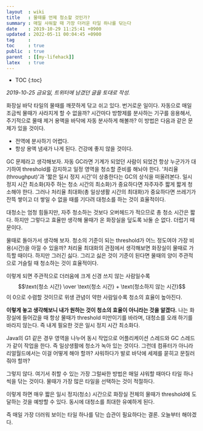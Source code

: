 ```yaml
---
layout  : wiki
title   : 물때를 언제 청소할 것인가?
summary : 매일 샤워할 때 가장 더러운 타일 하나를 닦는다
date    : 2019-10-29 11:25:41 +0900
updated : 2022-05-11 00:04:45 +0900
tag     : 
toc     : true
public  : true
parent  : [[my-lifehack]]
latex   : true
---
```

* TOC
{:toc}

_2019-10-25 금요일, 트위터에 남겼던 글을 토대로 작성._


화장실 바닥 타일의 물때를 깨끗하게 닦고 쉬고 있다. 번거로운 일이다. 자동으로 매일 조금씩 물때가 사라지게 할 수 없을까? 시간마다 방향제를 분사하는 기구를 응용해서, 주기적으로 물때 제거 용액을 바닥에 자동 분사하게 해볼까? 이 방법은 다음과 같은 문제가 있을 것이다.

* 전역에 분사하기 어렵다.
* 항상 용액 냄새가 나게 된다. 건강에 좋지 않을 것이다.

GC 문제라고 생각해보자. 자동 GC라면 기계가 되었던 사람이 되었건 항상 누군가가 대기하여 threshold를 감지하고 일정 영역을 청소할 준비를 해놔야 한다. '처리율(throughput)'과 '짧은 일시 정지 시간'이 상충한다는 GC의 상식을 떠올려본다. 일시 정지 시간 최소화(자주 하는 청소 시간의 최소화)가 중요하다면 자주자주 짧게 짧게 청소해야 한다. 그러나 처리율 최대화(총 일상생활 시간의 최대화)가 중요하다면 쓰레기가 잔뜩 쌓이고 더 쌓일 수 없을 때를 기다려 대청소를 하는 것이 효율적이다.

대청소는 엄청 힘들지만, 자주 청소하는 것보다 오버헤드가 적으므로 총 청소 시간은 짧다. 하지만 그렇다고 효율만 생각해 물때가 온 화장실을 덮도록 놔둘 순 없다. 더럽기 때문이다.

물때로 돌아가서 생각해 보자. 청소의 기준이 되는 threshold가 어느 정도여야 가장 비용(시간)을 아낄 수 있을까? 처리율 최대화의 관점에서 생각해보면 화장실이 물때로 가득할 때이다. 하지만 그러긴 싫다. 그리고 싫은 것이 기준이 된다면 물때의 양이 주관적으로 거슬릴 때 청소하는 것이 효율적이다.

이렇게 되면 주관적으로 더러움에 크게 신경 쓰지 않는 사람일수록 $$\text{청소 시간} \over \text{청소 시간} + \text{청소하지 않는 시간}$$이 0으로 수렴할 것이므로 위생 관념이 약한 사람일수록 청소의 효율이 높아진다.

**이렇게 놓고 생각해보니 내가 원하는 것이 청소의 효율이 아니라는 것을 알겠다.** 나는 화장실에 들어갔을 때 항상 물때가 threshold 미만이기를 바라며, 대청소를 오래 하기를 바라지 않는다. 즉 내게 필요한 것은 일시 정지 시간 최소화다.

Java의 G1 같은 경우 영역을 나누어 동시 작업으로 어플리케이션 스레드와 GC 스레드가 같이 작업을 한다. 즉 일상생활에 청소가 녹아 있는 것이다. 그런데 컴퓨터가 아니라 리얼월드에서는 이걸 어떻게 해야 할까? 샤워하다가 발로 바닥에 세제를 묻히고 문질러줘야 할까?

그렇지 않다. 여기서 취할 수 있는 가장 그럴싸한 방법은 매일 샤워할 때마다 타일 하나씩을 닦는 것이다. 물때가 가장 많은 타일을 선택하는 것이 적절하다.

이렇게 하면 매우 짧은 일시 정지(청소) 시간으로 화장실 전체의 물때가 threshold에 도달하는 것을 예방할 수 있다. 동시에 대청소를 최대한 유예하게 된다.

즉 매일 가장 더러워 보이는 타일 하나를 닦는 습관이 필요하다는 결론. 오늘부터 해야겠다.

